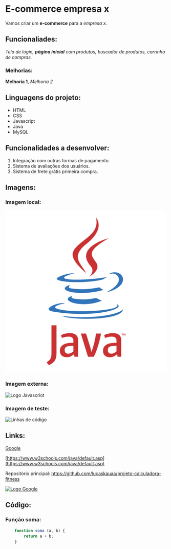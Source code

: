 # E-commerce empresa x

Vamos criar um **e-commerce** para a *empresa x*.

## Funcionaliades: 

*Tela de login, **página inicial** com produtos, buscador de produtos, carrinho de compras.*

### Melhorias:

__Melhoria 1__, _Melhoria 2_

## Linguagens do projeto:

* HTML
* CSS
* Javascript
* Java
* MySQL

## Funcionalidades a desenvolver:

1. Integração com outras formas de pagamento.
2. Sistema de avaliações dos usuários.
3. Sistema de frete grátis primeira compra.

## Imagens:

### Imagem local:

![Logo Java](./img/java-logo.png)

### Imagem externa:

![Logo Javascriot](https://upload.wikimedia.org/wikipedia/commons/6/6a/JavaScript-logo.png)

### Imagem de teste:

![Linhas de código](https://searchengineland.com/wp-content/seloads/2020/03/code-SS_634574354-1920x1080-1.jpg)


## Links:

[Google](https://www.google.com.br/?hl=pt-BR)

[https://www.w3schools.com/java/default.asp](https://www.w3schools.com/java/default.asp)

Repositório principal: https://github.com/lucaskauaa/projeto-calculadora-fitness

[![Logo Google](https://upload.wikimedia.org/wikipedia/commons/thumb/2/2f/Google_2015_logo.svg/1200px-Google_2015_logo.svg.png)](https://www.google.com.br/)

## Código:

### Função soma:

```javascript
    function soma (a, b) {
        return a + b;
    }
```